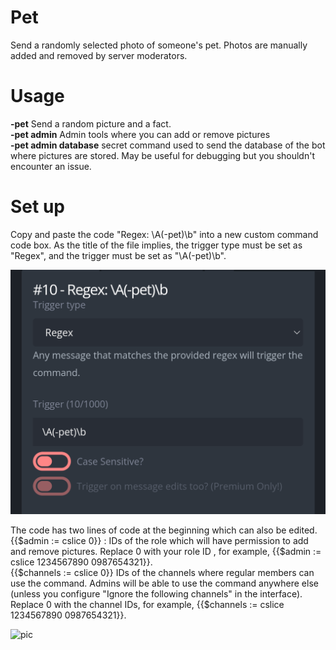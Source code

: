 # Pet
Send a randomly selected photo of someone's pet. Photos are manually added and removed by server moderators.

# Usage
**-pet** Send a random picture and a fact.  
**-pet admin** Admin tools where you can add or remove pictures  
**-pet admin database** secret command used to send the database of the bot where pictures are stored. May be useful for debugging but you shouldn't encounter an issue.

# Set up
Copy and paste the code "Regex: \A(-pet)\b" into a new custom command code box. As the title of the file implies, the trigger type must be set as "Regex", and the trigger must be set as "\A(-pet)\b". 

![pic](ignore/pet1.png)

The code has two lines of code at the beginning which can also be edited.  
{{$admin := cslice 0}} : IDs of the role which will have permission to add and remove pictures. Replace 0 with your role ID , for example, {{$admin := cslice 1234567890 0987654321}}.  
{{$channels := cslice 0}} IDs of the channels where regular members can use the command. Admins will be able to use the command anywhere else (unless you configure "Ignore the following channels" in the interface). Replace 0 with the channel IDs, for example, {{$channels := cslice 1234567890 0987654321}}.  

![pic](ignore/per2.jpg)
